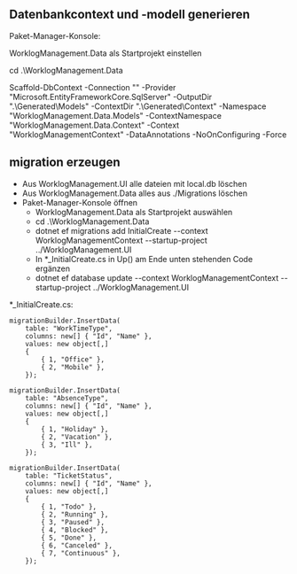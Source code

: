 ## Datenbankcontext und -modell generieren

Paket-Manager-Konsole:

WorklogManagement.Data als Startprojekt einstellen

cd .\WorklogManagement.Data

Scaffold-DbContext -Connection "<ConnectionString>" -Provider "Microsoft.EntityFrameworkCore.SqlServer" -OutputDir ".\Generated\Models" -ContextDir ".\Generated\Context" -Namespace "WorklogManagement.Data.Models" -ContextNamespace "WorklogManagement.Data.Context" -Context "WorklogManagementContext" -DataAnnotations -NoOnConfiguring -Force

## migration erzeugen

- Aus WorklogManagement.UI alle dateien mit local.db löschen
- Aus WorklogManagement.Data alles aus ./Migrations löschen
- Paket-Manager-Konsole öffnen
	- WorklogManagement.Data als Startprojekt auswählen
	- cd .\WorklogManagement.Data
	- dotnet ef migrations add InitialCreate --context WorklogManagementContext --startup-project ../WorklogManagement.UI
	- In *_InitialCreate.cs in Up() am Ende unten stehenden Code ergänzen
	- dotnet ef database update --context WorklogManagementContext --startup-project ../WorklogManagement.UI

*_InitialCreate.cs:
```
migrationBuilder.InsertData(
    table: "WorkTimeType",
    columns: new[] { "Id", "Name" },
    values: new object[,]
    {
        { 1, "Office" },
        { 2, "Mobile" },
    });

migrationBuilder.InsertData(
    table: "AbsenceType",
    columns: new[] { "Id", "Name" },
    values: new object[,]
    {
        { 1, "Holiday" },
        { 2, "Vacation" },
        { 3, "Ill" },
    });

migrationBuilder.InsertData(
    table: "TicketStatus",
    columns: new[] { "Id", "Name" },
    values: new object[,]
    {
        { 1, "Todo" },
        { 2, "Running" },
        { 3, "Paused" },
        { 4, "Blocked" },
        { 5, "Done" },
        { 6, "Canceled" },
        { 7, "Continuous" },
    });
